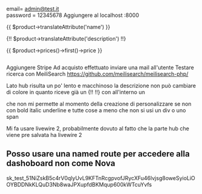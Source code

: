 email= admin@test.it  
password = 12345678
Aggiungere al localhost :8000

<!--* Per ricevere i dati in ingresso dei campi precostruiti devo usare il metodo translateAttribute('nome dato')  -->
<p>{{ $product->translateAttribute('name') }}</p>

<!--* In questo caso non metto la descrizione dentro un tag <p></p> in quanto di default arriva lì -->
{!! $product->translateAttribute('description') !!}

<!--* Per visualizzare il prezzo uso questo metodo sfruttando la relazione tra prezzo e prodotto e aggiungendo first() -->
<p>{{ $product->prices()->first()->price }}</p>

<!--* Per ricavare l'immagine sfrutto la relazione media per prendere poi la prima e ricavare l'url -->
<img src="{{ $product->media->first()->getUrl()}}" alt="">

<!-- TODO -->

Aggiungere Stripe
Ad acquisto effettuato inviare una mail all'utente
Testare ricerca con MeiliSearch https://github.com/meilisearch/meilisearch-php/

<!--! Problemi -->
Lato hub risulta un po' lento e macchinoso
la descrizione non può cambiare di colore in quanto riceve già un {!! !!} con all'interno un <p></p> che non mi permette al momento della creazione di personalizzare se non con bold italic underline e tutte cose a meno che non si usi un div o uno span

<!--*  -->
Mi fa usare livewire 2, probabilmente dovuto al fatto che la parte hub che viene pre salvata ha livewire 2

Posso usare una named route per accedere alla dashoboard non come Nova
----------------------------------------------------------------------------------------------------------------------------------

sk_test_51NiZskB5c4rV0qlyUvL9KFTnRcgpvofJRycXFu46lvjsg8oweSyioLiOOYBDDNkKLQuD3Nb8waJPXupfdBKMqup600kWTcuYvfs